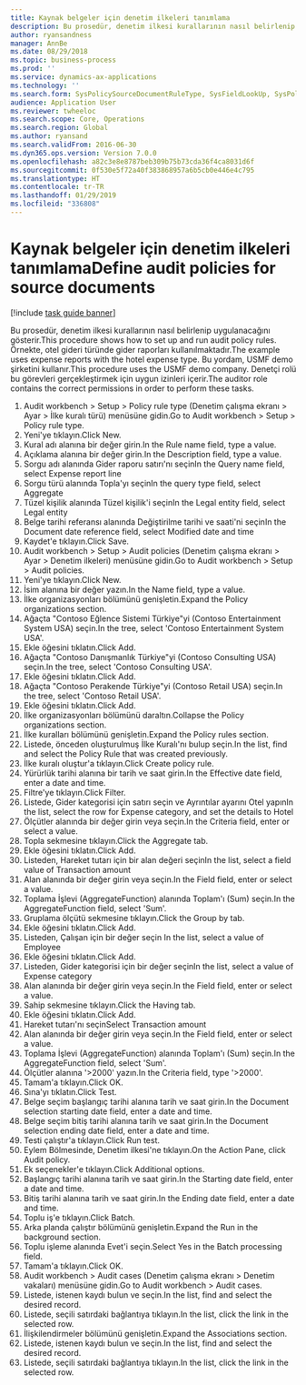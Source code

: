 ```yaml
---
title: Kaynak belgeler için denetim ilkeleri tanımlama
description: Bu prosedür, denetim ilkesi kurallarının nasıl belirlenip uygulanacağını gösterir.
author: ryansandness
manager: AnnBe
ms.date: 08/29/2018
ms.topic: business-process
ms.prod: ''
ms.service: dynamics-ax-applications
ms.technology: ''
ms.search.form: SysPolicySourceDocumentRuleType, SysFieldLookUp, SysPolicyListPage, SysPolicy, AuditPolicyRule, SysQueryForm, SysQueryFieldLookUp, AuditPolicyDateSelection, AuditPolicyAdditionalOption, BatchJob, CaseDetail
audience: Application User
ms.reviewer: twheeloc
ms.search.scope: Core, Operations
ms.search.region: Global
ms.author: ryansand
ms.search.validFrom: 2016-06-30
ms.dyn365.ops.version: Version 7.0.0
ms.openlocfilehash: a82c3e8e8787beb309b75b73cda36f4ca8031d6f
ms.sourcegitcommit: 0f530e5f72a40f383868957a6b5cb0e446e4c795
ms.translationtype: HT
ms.contentlocale: tr-TR
ms.lasthandoff: 01/29/2019
ms.locfileid: "336808"
---
```

# <a name="define-audit-policies-for-source-documents"></a><span data-ttu-id="b8942-103">Kaynak belgeler için denetim ilkeleri tanımlama</span><span class="sxs-lookup"><span data-stu-id="b8942-103">Define audit policies for source documents</span></span>

[!include [task guide banner](../../includes/task-guide-banner.md)]

<span data-ttu-id="b8942-104">Bu prosedür, denetim ilkesi kurallarının nasıl belirlenip uygulanacağını gösterir.</span><span class="sxs-lookup"><span data-stu-id="b8942-104">This procedure shows how to set up and run audit policy rules.</span></span> <span data-ttu-id="b8942-105">Örnekte, otel gideri türünde gider raporları kullanılmaktadır.</span><span class="sxs-lookup"><span data-stu-id="b8942-105">The example uses expense reports with the hotel expense type.</span></span> <span data-ttu-id="b8942-106">Bu yordam, USMF demo şirketini kullanır.</span><span class="sxs-lookup"><span data-stu-id="b8942-106">This procedure uses the USMF demo company.</span></span> <span data-ttu-id="b8942-107">Denetçi rolü bu görevleri gerçekleştirmek için uygun izinleri içerir.</span><span class="sxs-lookup"><span data-stu-id="b8942-107">The auditor role contains the correct permissions in order to perform these tasks.</span></span>

1. <span data-ttu-id="b8942-108">Audit workbench > Setup > Policy rule type (Denetim çalışma ekranı > Ayar > İlke kuralı türü) menüsüne gidin.</span><span class="sxs-lookup"><span data-stu-id="b8942-108">Go to Audit workbench > Setup > Policy rule type.</span></span>
2. <span data-ttu-id="b8942-109">Yeni'ye tıklayın.</span><span class="sxs-lookup"><span data-stu-id="b8942-109">Click New.</span></span>
3. <span data-ttu-id="b8942-110">Kural adı alanına bir değer girin.</span><span class="sxs-lookup"><span data-stu-id="b8942-110">In the Rule name field, type a value.</span></span>
4. <span data-ttu-id="b8942-111">Açıklama alanına bir değer girin.</span><span class="sxs-lookup"><span data-stu-id="b8942-111">In the Description field, type a value.</span></span>
5. <span data-ttu-id="b8942-112">Sorgu adı alanında Gider raporu satırı'nı seçin</span><span class="sxs-lookup"><span data-stu-id="b8942-112">In the Query name field, select Expense report line</span></span>
6. <span data-ttu-id="b8942-113">Sorgu türü alanında Topla'yı seçin</span><span class="sxs-lookup"><span data-stu-id="b8942-113">In the query type field, select Aggregate</span></span>
7. <span data-ttu-id="b8942-114">Tüzel kişilik alanında Tüzel kişilik'i seçin</span><span class="sxs-lookup"><span data-stu-id="b8942-114">In the Legal entity field, select Legal entity</span></span>
8. <span data-ttu-id="b8942-115">Belge tarihi referansı alanında Değiştirilme tarihi ve saati'ni seçin</span><span class="sxs-lookup"><span data-stu-id="b8942-115">In the Document date reference field, select Modified date and time</span></span>
9. <span data-ttu-id="b8942-116">Kaydet'e tıklayın.</span><span class="sxs-lookup"><span data-stu-id="b8942-116">Click Save.</span></span>
10. <span data-ttu-id="b8942-117">Audit workbench > Setup > Audit policies (Denetim çalışma ekranı > Ayar > Denetim ilkeleri) menüsüne gidin.</span><span class="sxs-lookup"><span data-stu-id="b8942-117">Go to Audit workbench > Setup > Audit policies.</span></span>
11. <span data-ttu-id="b8942-118">Yeni'ye tıklayın.</span><span class="sxs-lookup"><span data-stu-id="b8942-118">Click New.</span></span>
12. <span data-ttu-id="b8942-119">İsim alanına bir değer yazın.</span><span class="sxs-lookup"><span data-stu-id="b8942-119">In the Name field, type a value.</span></span>
13. <span data-ttu-id="b8942-120">İlke organizasyonları bölümünü genişletin.</span><span class="sxs-lookup"><span data-stu-id="b8942-120">Expand the Policy organizations section.</span></span>
14. <span data-ttu-id="b8942-121">Ağaçta "Contoso Eğlence Sistemi Türkiye"yi (Contoso Entertainment System USA) seçin.</span><span class="sxs-lookup"><span data-stu-id="b8942-121">In the tree, select 'Contoso Entertainment System USA'.</span></span>
15. <span data-ttu-id="b8942-122">Ekle öğesini tıklatın.</span><span class="sxs-lookup"><span data-stu-id="b8942-122">Click Add.</span></span>
16. <span data-ttu-id="b8942-123">Ağaçta "Contoso Danışmanlık Türkiye"yi (Contoso Consulting USA) seçin.</span><span class="sxs-lookup"><span data-stu-id="b8942-123">In the tree, select 'Contoso Consulting USA'.</span></span>
17. <span data-ttu-id="b8942-124">Ekle öğesini tıklatın.</span><span class="sxs-lookup"><span data-stu-id="b8942-124">Click Add.</span></span>
18. <span data-ttu-id="b8942-125">Ağaçta "Contoso Perakende Türkiye"yi (Contoso Retail USA) seçin.</span><span class="sxs-lookup"><span data-stu-id="b8942-125">In the tree, select 'Contoso Retail USA'.</span></span>
19. <span data-ttu-id="b8942-126">Ekle öğesini tıklatın.</span><span class="sxs-lookup"><span data-stu-id="b8942-126">Click Add.</span></span>
20. <span data-ttu-id="b8942-127">İlke organizasyonları bölümünü daraltın.</span><span class="sxs-lookup"><span data-stu-id="b8942-127">Collapse the Policy organizations section.</span></span>
21. <span data-ttu-id="b8942-128">İlke kuralları bölümünü genişletin.</span><span class="sxs-lookup"><span data-stu-id="b8942-128">Expand the Policy rules section.</span></span>
22. <span data-ttu-id="b8942-129">Listede, önceden oluşturulmuş İlke Kuralı'nı bulup seçin.</span><span class="sxs-lookup"><span data-stu-id="b8942-129">In the list, find and select the Policy Rule that was created previously.</span></span>
23. <span data-ttu-id="b8942-130">İlke kuralı oluştur'a tıklayın.</span><span class="sxs-lookup"><span data-stu-id="b8942-130">Click Create policy rule.</span></span>
24. <span data-ttu-id="b8942-131">Yürürlük tarihi alanına bir tarih ve saat girin.</span><span class="sxs-lookup"><span data-stu-id="b8942-131">In the Effective date field, enter a date and time.</span></span>
25. <span data-ttu-id="b8942-132">Filtre'ye tıklayın.</span><span class="sxs-lookup"><span data-stu-id="b8942-132">Click Filter.</span></span>
26. <span data-ttu-id="b8942-133">Listede, Gider kategorisi için satırı seçin ve Ayrıntılar ayarını Otel yapın</span><span class="sxs-lookup"><span data-stu-id="b8942-133">In the list, select the row for Expense category, and set the details to Hotel</span></span>
27. <span data-ttu-id="b8942-134">Ölçütler alanında bir değer girin veya seçin.</span><span class="sxs-lookup"><span data-stu-id="b8942-134">In the Criteria field, enter or select a value.</span></span>
28. <span data-ttu-id="b8942-135">Topla sekmesine tıklayın.</span><span class="sxs-lookup"><span data-stu-id="b8942-135">Click the Aggregate tab.</span></span>
29. <span data-ttu-id="b8942-136">Ekle öğesini tıklatın.</span><span class="sxs-lookup"><span data-stu-id="b8942-136">Click Add.</span></span>
30. <span data-ttu-id="b8942-137">Listeden, Hareket tutarı için bir alan değeri seçin</span><span class="sxs-lookup"><span data-stu-id="b8942-137">In the list, select a field value of Transaction amount</span></span>
31. <span data-ttu-id="b8942-138">Alan alanında bir değer girin veya seçin.</span><span class="sxs-lookup"><span data-stu-id="b8942-138">In the Field field, enter or select a value.</span></span>
32. <span data-ttu-id="b8942-139">Toplama İşlevi (AggregateFunction) alanında Toplam'ı (Sum) seçin.</span><span class="sxs-lookup"><span data-stu-id="b8942-139">In the AggregateFunction field, select 'Sum'.</span></span>
33. <span data-ttu-id="b8942-140">Gruplama ölçütü sekmesine tıklayın.</span><span class="sxs-lookup"><span data-stu-id="b8942-140">Click the Group by tab.</span></span>
34. <span data-ttu-id="b8942-141">Ekle öğesini tıklatın.</span><span class="sxs-lookup"><span data-stu-id="b8942-141">Click Add.</span></span>
35. <span data-ttu-id="b8942-142">Listeden, Çalışan için bir değer seçin </span><span class="sxs-lookup"><span data-stu-id="b8942-142">In the list, select a value of Employee</span></span> 
36. <span data-ttu-id="b8942-143">Ekle öğesini tıklatın.</span><span class="sxs-lookup"><span data-stu-id="b8942-143">Click Add.</span></span>
37. <span data-ttu-id="b8942-144">Listeden, Gider kategorisi için bir değer seçin</span><span class="sxs-lookup"><span data-stu-id="b8942-144">In the list, select a value of Expense category</span></span>
38. <span data-ttu-id="b8942-145">Alan alanında bir değer girin veya seçin.</span><span class="sxs-lookup"><span data-stu-id="b8942-145">In the Field field, enter or select a value.</span></span>
39. <span data-ttu-id="b8942-146">Sahip sekmesine tıklayın.</span><span class="sxs-lookup"><span data-stu-id="b8942-146">Click the Having tab.</span></span>
40. <span data-ttu-id="b8942-147">Ekle öğesini tıklatın.</span><span class="sxs-lookup"><span data-stu-id="b8942-147">Click Add.</span></span>
41. <span data-ttu-id="b8942-148">Hareket tutarı'nı seçin</span><span class="sxs-lookup"><span data-stu-id="b8942-148">Select Transaction amount</span></span>
42. <span data-ttu-id="b8942-149">Alan alanında bir değer girin veya seçin.</span><span class="sxs-lookup"><span data-stu-id="b8942-149">In the Field field, enter or select a value.</span></span>
43. <span data-ttu-id="b8942-150">Toplama İşlevi (AggregateFunction) alanında Toplam'ı (Sum) seçin.</span><span class="sxs-lookup"><span data-stu-id="b8942-150">In the AggregateFunction field, select 'Sum'.</span></span>
44. <span data-ttu-id="b8942-151">Ölçütler alanına '>2000' yazın.</span><span class="sxs-lookup"><span data-stu-id="b8942-151">In the Criteria field, type '>2000'.</span></span>
45. <span data-ttu-id="b8942-152">Tamam'a tıklayın.</span><span class="sxs-lookup"><span data-stu-id="b8942-152">Click OK.</span></span>
46. <span data-ttu-id="b8942-153">Sına'yı tıklatın.</span><span class="sxs-lookup"><span data-stu-id="b8942-153">Click Test.</span></span>
47. <span data-ttu-id="b8942-154">Belge seçim başlangıç tarihi alanına tarih ve saat girin.</span><span class="sxs-lookup"><span data-stu-id="b8942-154">In the Document selection starting date field, enter a date and time.</span></span>
48. <span data-ttu-id="b8942-155">Belge seçim bitiş tarihi alanına tarih ve saat girin.</span><span class="sxs-lookup"><span data-stu-id="b8942-155">In the Document selection ending date field, enter a date and time.</span></span>
49. <span data-ttu-id="b8942-156">Testi çalıştır'a tıklayın.</span><span class="sxs-lookup"><span data-stu-id="b8942-156">Click Run test.</span></span>
50. <span data-ttu-id="b8942-157">Eylem Bölmesinde, Denetim ilkesi'ne tıklayın.</span><span class="sxs-lookup"><span data-stu-id="b8942-157">On the Action Pane, click Audit policy.</span></span>
51. <span data-ttu-id="b8942-158">Ek seçenekler'e tıklayın.</span><span class="sxs-lookup"><span data-stu-id="b8942-158">Click Additional options.</span></span>
52. <span data-ttu-id="b8942-159">Başlangıç tarihi alanına tarih ve saat girin.</span><span class="sxs-lookup"><span data-stu-id="b8942-159">In the Starting date field, enter a date and time.</span></span>
53. <span data-ttu-id="b8942-160">Bitiş tarihi alanına tarih ve saat girin.</span><span class="sxs-lookup"><span data-stu-id="b8942-160">In the Ending date field, enter a date and time.</span></span>
54. <span data-ttu-id="b8942-161">Toplu iş'e tıklayın.</span><span class="sxs-lookup"><span data-stu-id="b8942-161">Click Batch.</span></span>
55. <span data-ttu-id="b8942-162">Arka planda çalıştır bölümünü genişletin.</span><span class="sxs-lookup"><span data-stu-id="b8942-162">Expand the Run in the background section.</span></span>
56. <span data-ttu-id="b8942-163">Toplu işleme alanında Evet'i seçin.</span><span class="sxs-lookup"><span data-stu-id="b8942-163">Select Yes in the Batch processing field.</span></span>
57. <span data-ttu-id="b8942-164">Tamam'a tıklayın.</span><span class="sxs-lookup"><span data-stu-id="b8942-164">Click OK.</span></span>
58. <span data-ttu-id="b8942-165">Audit workbench > Audit cases (Denetim çalışma ekranı > Denetim vakaları) menüsüne gidin.</span><span class="sxs-lookup"><span data-stu-id="b8942-165">Go to Audit workbench > Audit cases.</span></span>
59. <span data-ttu-id="b8942-166">Listede, istenen kaydı bulun ve seçin.</span><span class="sxs-lookup"><span data-stu-id="b8942-166">In the list, find and select the desired record.</span></span>
60. <span data-ttu-id="b8942-167">Listede, seçili satırdaki bağlantıya tıklayın.</span><span class="sxs-lookup"><span data-stu-id="b8942-167">In the list, click the link in the selected row.</span></span>
61. <span data-ttu-id="b8942-168">İlişkilendirmeler bölümünü genişletin.</span><span class="sxs-lookup"><span data-stu-id="b8942-168">Expand the Associations section.</span></span>
62. <span data-ttu-id="b8942-169">Listede, istenen kaydı bulun ve seçin.</span><span class="sxs-lookup"><span data-stu-id="b8942-169">In the list, find and select the desired record.</span></span>
63. <span data-ttu-id="b8942-170">Listede, seçili satırdaki bağlantıya tıklayın.</span><span class="sxs-lookup"><span data-stu-id="b8942-170">In the list, click the link in the selected row.</span></span>

